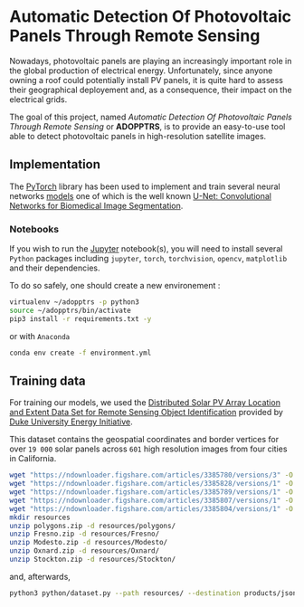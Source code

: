 # Automatic Detection Of Photovoltaic Panels Through Remote Sensing

Nowadays, photovoltaic panels are playing an increasingly important role in the global production of electrical energy. Unfortunately, since anyone owning a roof could potentially install PV panels, it is quite hard to assess their geographical deployement and, as a consequence, their impact on the electrical grids.

The goal of this project, named *Automatic Detection Of Photovoltaic Panels Through Remote Sensing* or **ADOPPTRS**, is to provide an easy-to-use tool able to detect photovoltaic panels in high-resolution satellite images.

## Implementation

The [PyTorch](https://pytorch.org/) library has been used to implement and train several neural networks [models](python/models.py) one of which is the well known [U-Net: Convolutional Networks for Biomedical Image Segmentation](https://arxiv.org/abs/1505.04597).

### Notebooks

If you wish to run the [Jupyter](https://jupyter.org/) notebook(s), you will need to install several `Python` packages including `jupyter`, `torch`, `torchvision`, `opencv`, `matplotlib` and their dependencies.

To do so safely, one should create a new environement :

```bash
virtualenv ~/adopptrs -p python3
source ~/adopptrs/bin/activate
pip3 install -r requirements.txt -y
```

or with `Anaconda`

```bash
conda env create -f environment.yml
```

## Training data

For training our models, we used the [Distributed Solar PV Array Location and Extent Data Set for Remote Sensing Object Identification][duke-dataset] provided by [Duke University Energy Initiative](https://energy.duke.edu/).

This dataset contains the geospatial coordinates and border vertices for over `19 000` solar panels across `601` high resolution images from four cities in California.

```bash
wget "https://ndownloader.figshare.com/articles/3385780/versions/3" -O polygons.zip
wget "https://ndownloader.figshare.com/articles/3385828/versions/1" -O Fresno.zip
wget "https://ndownloader.figshare.com/articles/3385789/versions/1" -O Modesto.zip
wget "https://ndownloader.figshare.com/articles/3385807/versions/1" -O Oxnard.zip
wget "https://ndownloader.figshare.com/articles/3385804/versions/1" -O Stockton.zip
mkdir resources
unzip polygons.zip -d resources/polygons/
unzip Fresno.zip -d resources/Fresno/
unzip Modesto.zip -d resources/Modesto/
unzip Oxnard.zip -d resources/Oxnard/
unzip Stockton.zip -d resources/Stockton/
```

and, afterwards,

```bash
python3 python/dataset.py --path resources/ --destination products/json/ --name data.json
```

[duke-dataset]: https://energy.duke.edu/content/distributed-solar-pv-array-location-and-extent-data-set-remote-sensing-object-identification
